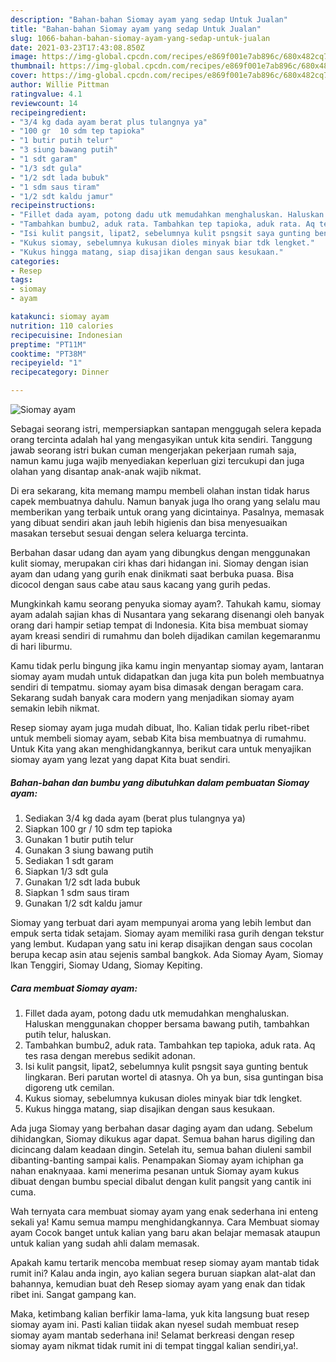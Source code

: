 ```yaml
---
description: "Bahan-bahan Siomay ayam yang sedap Untuk Jualan"
title: "Bahan-bahan Siomay ayam yang sedap Untuk Jualan"
slug: 1066-bahan-bahan-siomay-ayam-yang-sedap-untuk-jualan
date: 2021-03-23T17:43:08.850Z
image: https://img-global.cpcdn.com/recipes/e869f001e7ab896c/680x482cq70/siomay-ayam-foto-resep-utama.jpg
thumbnail: https://img-global.cpcdn.com/recipes/e869f001e7ab896c/680x482cq70/siomay-ayam-foto-resep-utama.jpg
cover: https://img-global.cpcdn.com/recipes/e869f001e7ab896c/680x482cq70/siomay-ayam-foto-resep-utama.jpg
author: Willie Pittman
ratingvalue: 4.1
reviewcount: 14
recipeingredient:
- "3/4 kg dada ayam berat plus tulangnya ya"
- "100 gr  10 sdm tep tapioka"
- "1 butir putih telur"
- "3 siung bawang putih"
- "1 sdt garam"
- "1/3 sdt gula"
- "1/2 sdt lada bubuk"
- "1 sdm saus tiram"
- "1/2 sdt kaldu jamur"
recipeinstructions:
- "Fillet dada ayam, potong dadu utk memudahkan menghaluskan. Haluskan menggunakan chopper bersama bawang putih, tambahkan putih telur, haluskan."
- "Tambahkan bumbu2, aduk rata. Tambahkan tep tapioka, aduk rata. Aq tes rasa dengan merebus sedikit adonan."
- "Isi kulit pangsit, lipat2, sebelumnya kulit psngsit saya gunting bentuk lingkaran. Beri parutan wortel di atasnya. Oh ya bun, sisa guntingan bisa digoreng utk cemilan."
- "Kukus siomay, sebelumnya kukusan dioles minyak biar tdk lengket."
- "Kukus hingga matang, siap disajikan dengan saus kesukaan."
categories:
- Resep
tags:
- siomay
- ayam

katakunci: siomay ayam 
nutrition: 110 calories
recipecuisine: Indonesian
preptime: "PT11M"
cooktime: "PT38M"
recipeyield: "1"
recipecategory: Dinner

---
```



![Siomay ayam](https://img-global.cpcdn.com/recipes/e869f001e7ab896c/680x482cq70/siomay-ayam-foto-resep-utama.jpg)

Sebagai seorang istri, mempersiapkan santapan menggugah selera kepada orang tercinta adalah hal yang mengasyikan untuk kita sendiri. Tanggung jawab seorang istri bukan cuman mengerjakan pekerjaan rumah saja, namun kamu juga wajib menyediakan keperluan gizi tercukupi dan juga olahan yang disantap anak-anak wajib nikmat.

Di era  sekarang, kita memang mampu membeli olahan instan tidak harus capek membuatnya dahulu. Namun banyak juga lho orang yang selalu mau memberikan yang terbaik untuk orang yang dicintainya. Pasalnya, memasak yang dibuat sendiri akan jauh lebih higienis dan bisa menyesuaikan masakan tersebut sesuai dengan selera keluarga tercinta. 

Berbahan dasar udang dan ayam yang dibungkus dengan menggunakan kulit siomay, merupakan ciri khas dari hidangan ini. Siomay dengan isian ayam dan udang yang gurih enak dinikmati saat berbuka puasa. Bisa dicocol dengan saus cabe atau saus kacang yang gurih pedas.

Mungkinkah kamu seorang penyuka siomay ayam?. Tahukah kamu, siomay ayam adalah sajian khas di Nusantara yang sekarang disenangi oleh banyak orang dari hampir setiap tempat di Indonesia. Kita bisa membuat siomay ayam kreasi sendiri di rumahmu dan boleh dijadikan camilan kegemaranmu di hari liburmu.

Kamu tidak perlu bingung jika kamu ingin menyantap siomay ayam, lantaran siomay ayam mudah untuk didapatkan dan juga kita pun boleh membuatnya sendiri di tempatmu. siomay ayam bisa dimasak dengan beragam cara. Sekarang sudah banyak cara modern yang menjadikan siomay ayam semakin lebih nikmat.

Resep siomay ayam juga mudah dibuat, lho. Kalian tidak perlu ribet-ribet untuk membeli siomay ayam, sebab Kita bisa membuatnya di rumahmu. Untuk Kita yang akan menghidangkannya, berikut cara untuk menyajikan siomay ayam yang lezat yang dapat Kita buat sendiri.

<!--inarticleads1-->

##### Bahan-bahan dan bumbu yang dibutuhkan dalam pembuatan Siomay ayam:

1. Sediakan 3/4 kg dada ayam (berat plus tulangnya ya)
1. Siapkan 100 gr / 10 sdm tep tapioka
1. Gunakan 1 butir putih telur
1. Gunakan 3 siung bawang putih
1. Sediakan 1 sdt garam
1. Siapkan 1/3 sdt gula
1. Gunakan 1/2 sdt lada bubuk
1. Siapkan 1 sdm saus tiram
1. Gunakan 1/2 sdt kaldu jamur


Siomay yang terbuat dari ayam mempunyai aroma yang lebih lembut dan empuk serta tidak setajam. Siomay ayam memiliki rasa gurih dengan tekstur yang lembut. Kudapan yang satu ini kerap disajikan dengan saus cocolan berupa kecap asin atau sejenis sambal bangkok. Ada Siomay Ayam, Siomay Ikan Tenggiri, Siomay Udang, Siomay Kepiting. 

<!--inarticleads2-->

##### Cara membuat Siomay ayam:

1. Fillet dada ayam, potong dadu utk memudahkan menghaluskan. Haluskan menggunakan chopper bersama bawang putih, tambahkan putih telur, haluskan.
1. Tambahkan bumbu2, aduk rata. Tambahkan tep tapioka, aduk rata. Aq tes rasa dengan merebus sedikit adonan.
1. Isi kulit pangsit, lipat2, sebelumnya kulit psngsit saya gunting bentuk lingkaran. Beri parutan wortel di atasnya. Oh ya bun, sisa guntingan bisa digoreng utk cemilan.
1. Kukus siomay, sebelumnya kukusan dioles minyak biar tdk lengket.
1. Kukus hingga matang, siap disajikan dengan saus kesukaan.


Ada juga Siomay yang berbahan dasar daging ayam dan udang. Sebelum dihidangkan, Siomay dikukus agar dapat. Semua bahan harus digiling dan dicincang dalam keadaan dingin. Setelah itu, semua bahan diuleni sambil dibanting-banting sampai kalis. Penampakan Siomay ayam ichiphan ga nahan enaknyaaa. kami menerima pesanan untuk Siomay ayam kukus dibuat dengan bumbu special dibalut dengan kulit pangsit yang cantik ini cuma. 

Wah ternyata cara membuat siomay ayam yang enak sederhana ini enteng sekali ya! Kamu semua mampu menghidangkannya. Cara Membuat siomay ayam Cocok banget untuk kalian yang baru akan belajar memasak ataupun untuk kalian yang sudah ahli dalam memasak.

Apakah kamu tertarik mencoba membuat resep siomay ayam mantab tidak rumit ini? Kalau anda ingin, ayo kalian segera buruan siapkan alat-alat dan bahannya, kemudian buat deh Resep siomay ayam yang enak dan tidak ribet ini. Sangat gampang kan. 

Maka, ketimbang kalian berfikir lama-lama, yuk kita langsung buat resep siomay ayam ini. Pasti kalian tiidak akan nyesel sudah membuat resep siomay ayam mantab sederhana ini! Selamat berkreasi dengan resep siomay ayam nikmat tidak rumit ini di tempat tinggal kalian sendiri,ya!.

